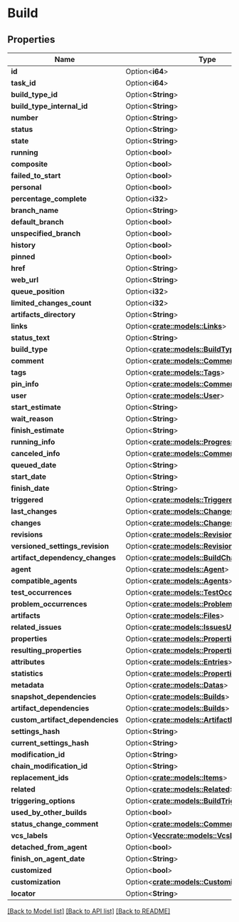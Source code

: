 # Build

## Properties

Name | Type | Description | Notes
------------ | ------------- | ------------- | -------------
**id** | Option<**i64**> |  | [optional]
**task_id** | Option<**i64**> |  | [optional]
**build_type_id** | Option<**String**> |  | [optional]
**build_type_internal_id** | Option<**String**> |  | [optional]
**number** | Option<**String**> |  | [optional]
**status** | Option<**String**> |  | [optional]
**state** | Option<**String**> |  | [optional]
**running** | Option<**bool**> |  | [optional]
**composite** | Option<**bool**> |  | [optional]
**failed_to_start** | Option<**bool**> |  | [optional]
**personal** | Option<**bool**> |  | [optional]
**percentage_complete** | Option<**i32**> |  | [optional]
**branch_name** | Option<**String**> |  | [optional]
**default_branch** | Option<**bool**> |  | [optional]
**unspecified_branch** | Option<**bool**> |  | [optional]
**history** | Option<**bool**> |  | [optional]
**pinned** | Option<**bool**> |  | [optional]
**href** | Option<**String**> |  | [optional]
**web_url** | Option<**String**> |  | [optional]
**queue_position** | Option<**i32**> |  | [optional]
**limited_changes_count** | Option<**i32**> |  | [optional]
**artifacts_directory** | Option<**String**> |  | [optional]
**links** | Option<[**crate::models::Links**](links.md)> |  | [optional]
**status_text** | Option<**String**> |  | [optional]
**build_type** | Option<[**crate::models::BuildType**](buildType.md)> |  | [optional]
**comment** | Option<[**crate::models::Comment**](comment.md)> |  | [optional]
**tags** | Option<[**crate::models::Tags**](tags.md)> |  | [optional]
**pin_info** | Option<[**crate::models::Comment**](comment.md)> |  | [optional]
**user** | Option<[**crate::models::User**](user.md)> |  | [optional]
**start_estimate** | Option<**String**> |  | [optional]
**wait_reason** | Option<**String**> |  | [optional]
**finish_estimate** | Option<**String**> |  | [optional]
**running_info** | Option<[**crate::models::ProgressInfo**](progress-info.md)> |  | [optional]
**canceled_info** | Option<[**crate::models::Comment**](comment.md)> |  | [optional]
**queued_date** | Option<**String**> |  | [optional]
**start_date** | Option<**String**> |  | [optional]
**finish_date** | Option<**String**> |  | [optional]
**triggered** | Option<[**crate::models::TriggeredBy**](TriggeredBy.md)> |  | [optional]
**last_changes** | Option<[**crate::models::Changes**](changes.md)> |  | [optional]
**changes** | Option<[**crate::models::Changes**](changes.md)> |  | [optional]
**revisions** | Option<[**crate::models::Revisions**](Revisions.md)> |  | [optional]
**versioned_settings_revision** | Option<[**crate::models::Revision**](Revision.md)> |  | [optional]
**artifact_dependency_changes** | Option<[**crate::models::BuildChanges**](buildChanges.md)> |  | [optional]
**agent** | Option<[**crate::models::Agent**](agent.md)> |  | [optional]
**compatible_agents** | Option<[**crate::models::Agents**](agents.md)> |  | [optional]
**test_occurrences** | Option<[**crate::models::TestOccurrences**](testOccurrences.md)> |  | [optional]
**problem_occurrences** | Option<[**crate::models::ProblemOccurrences**](problemOccurrences.md)> |  | [optional]
**artifacts** | Option<[**crate::models::Files**](files.md)> |  | [optional]
**related_issues** | Option<[**crate::models::IssuesUsages**](issuesUsages.md)> |  | [optional]
**properties** | Option<[**crate::models::Properties**](properties.md)> |  | [optional]
**resulting_properties** | Option<[**crate::models::Properties**](properties.md)> |  | [optional]
**attributes** | Option<[**crate::models::Entries**](entries.md)> |  | [optional]
**statistics** | Option<[**crate::models::Properties**](properties.md)> |  | [optional]
**metadata** | Option<[**crate::models::Datas**](datas.md)> |  | [optional]
**snapshot_dependencies** | Option<[**crate::models::Builds**](builds.md)> |  | [optional]
**artifact_dependencies** | Option<[**crate::models::Builds**](builds.md)> |  | [optional]
**custom_artifact_dependencies** | Option<[**crate::models::ArtifactDependencies**](artifact-dependencies.md)> |  | [optional]
**settings_hash** | Option<**String**> |  | [optional]
**current_settings_hash** | Option<**String**> |  | [optional]
**modification_id** | Option<**String**> |  | [optional]
**chain_modification_id** | Option<**String**> |  | [optional]
**replacement_ids** | Option<[**crate::models::Items**](items.md)> |  | [optional]
**related** | Option<[**crate::models::Related**](related.md)> |  | [optional]
**triggering_options** | Option<[**crate::models::BuildTriggeringOptions**](buildTriggeringOptions.md)> |  | [optional]
**used_by_other_builds** | Option<**bool**> |  | [optional]
**status_change_comment** | Option<[**crate::models::Comment**](comment.md)> |  | [optional]
**vcs_labels** | Option<[**Vec<crate::models::VcsLabel>**](vcsLabel.md)> |  | [optional]
**detached_from_agent** | Option<**bool**> |  | [optional]
**finish_on_agent_date** | Option<**String**> |  | [optional]
**customized** | Option<**bool**> |  | [optional]
**customization** | Option<[**crate::models::Customizations**](customizations.md)> |  | [optional]
**locator** | Option<**String**> |  | [optional]

[[Back to Model list]](../README.md#documentation-for-models) [[Back to API list]](../README.md#documentation-for-api-endpoints) [[Back to README]](../README.md)


